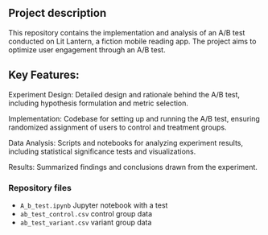 ## Project description 
This repository contains the implementation and analysis of an A/B test conducted on Lit Lantern, a fiction mobile reading app. The project aims to optimize user engagement through an A/B test.

## Key Features:


Experiment Design: Detailed design and rationale behind the A/B test, including hypothesis formulation and metric selection.  

Implementation: Codebase for setting up and running the A/B test, ensuring randomized assignment of users to control and treatment groups.  

Data Analysis: Scripts and notebooks for analyzing experiment results, including statistical significance tests and visualizations.  

Results: Summarized findings and conclusions drawn from the experiment.  

### Repository files
- `A_b_test.ipynb` Jupyter notebook with a test 
- `ab_test_control.csv` control group data
- `ab_test_variant.csv` variant group data
